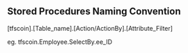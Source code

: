 ## Stored Procedures Naming Convention

[tfscoin].[Table_name].[Action/ActionBy].[Attribute_Filter]

eg. tfscoin.Employee.SelectBy.ee_ID
